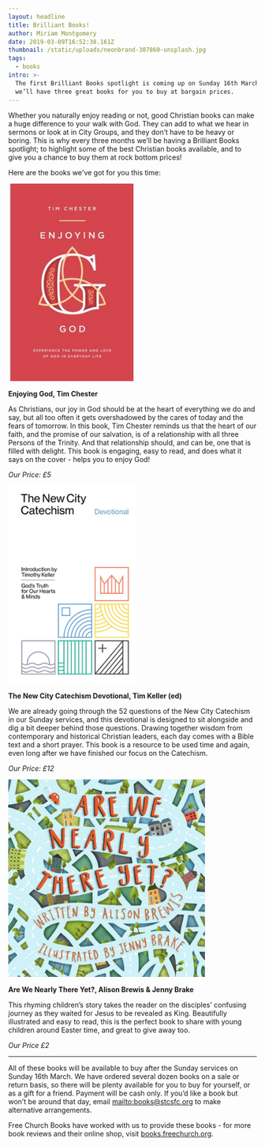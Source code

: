```yaml
---
layout: headline
title: Brilliant Books!
author: Miriam Montgomery
date: 2019-03-09T16:52:38.161Z
thumbnail: /static/uploads/neonbrand-307860-unsplash.jpg
tags:
  - books
intro: >-
  The first Brilliant Books spotlight is coming up on Sunday 16th March, and
  we’ll have three great books for you to buy at bargain prices.
---
```

Whether you naturally enjoy reading or not, good Christian books can make a huge difference to your walk with God. They can add to what we hear in sermons or look at in City Groups, and they don’t have to be heavy or boring. This is why every three months we’ll be having a Brilliant Books spotlight; to highlight some of the best Christian books available, and to give you a chance to buy them at rock bottom prices!

Here are the books we've got for you this time:

<img 
class="img-responsive"
style="max-height: 400px; width: auto;margin-right: auto;margin-left: auto;"
src="/static/uploads/enjoying-god.jpg"
alt="Are We Nearly There Yet?"
/>

**Enjoying God, Tim Chester**

As Christians, our joy in God should be at the heart of everything we do and say, but all too often it gets overshadowed by the cares of today and the fears of tomorrow. In this book, Tim Chester reminds us that the heart of our faith, and the promise of our salvation, is of a relationship with all three Persons of the Trinity. And that relationship should, and can be, one that is filled with delight. This book is engaging, easy to read, and does what it says on the cover - helps you to enjoy God!

_Our Price: £5_

<img 
class="img-responsive"
style="max-height: 400px; width: auto;margin-right: auto;margin-left: auto;"
src="/static/uploads/ncc-devotional.jpg"
alt="Are We Nearly There Yet?"
/>

**The New City Catechism Devotional, Tim Keller (ed)**

We are already going through the 52 questions of the New City Catechism in our Sunday services, and this devotional is designed to sit alongside and dig a bit deeper behind those questions. Drawing together wisdom from contemporary and historical Christian leaders, each day comes with a Bible text and a short prayer. This book is a resource to be used time and again, even long after we have finished our focus on the Catechism. 

_Our Price: £12_

<img 
class="img-responsive"
style="max-height: 400px; width: auto;margin-right: auto;margin-left: auto;"
src="/static/uploads/are-we-nearly-there-yet.jpg" 
alt="Are We Nearly There Yet?"
/>

**Are We Nearly There Yet?, Alison Brewis & Jenny Brake**

This rhyming children’s story takes the reader on the disciples’ confusing journey as they waited for Jesus to be revealed as King. Beautifully illustrated and easy to read, this is the perfect book to share with young children around Easter time, and great to give away too. 

_Our Price £2_

-------

All of these books will be available to buy after the Sunday services on Sunday 16th March.
We have ordered several dozen books on a sale or return basis, so there will be plenty available for you to buy for yourself, or as a gift for a friend.
Payment will be cash only.
If you’d like a book but won’t be around that day, email <mailto:books@stcsfc.org> to make alternative arrangements.

Free Church Books have worked with us to provide these books - for more book reviews and their online shop, visit [books.freechurch.org](https://books.freechurch.org).
